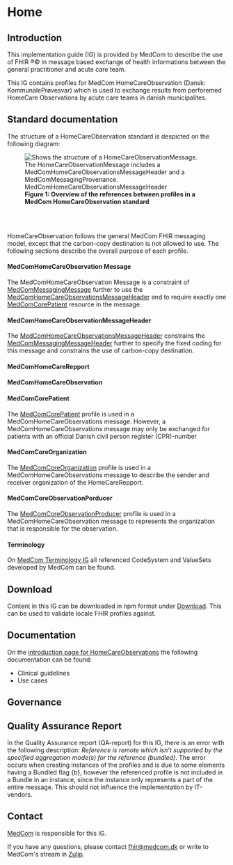 # Home

## Introduction
This implementation guide (IG) is provided by MedCom to describe the use of FHIR ®© in message based exchange of health informations between the general practitioner and acute care team.

This IG contains profiles for MedCom HomeCareObservation (Dansk: KommunalePrøvesvar) which is used to exchange results from perforemed HomeCare Observations by acute care teams in  danish municipalites.

## Standard documentation

The structure of a HomeCareObservation standard is despicted on the following diagram:
<figure>
<img alt="Shows the structure of a HomeCareObservationMessage. The HomeCareObservationMessage includes a MedComHomeCareObservationsMessageHeader and a MedComMessagingProvenance. MedComHomeCareObservationsMessageHeader " src="./input/image/HomeCareObservation20message.svg" style="float:none; display:block; margin-left:auto; margin-right:auto;" id="Fig1"/>
<figcaption text-align="center"><b>Figure 1: Overview of the references between profiles in a MedCom HomeCareObservation standard </b></figcaption>
</figure>
<br>
<br>


<!-- Indsæt diagram over diagnostic repport struktur og beskriv den. -->

HomeCareObservation follows the general MedCom FHIR messaging model, except that the carbon-copy destination is not allowed to use. The following sections describe the overall purpose of each profile.


#### MedComHomeCareObservation Message
 The MedComHomeCareObservation Message is a constraint of [MedComMessagingMessage](http://medcomfhir.dk/ig/messaging/StructureDefinition/medcom-messaging-message) further to use the [MedComHomeCareObservationsMessageHeader](http://medcomfhir.dk/ig/homecareobservation/StructureDefinition/medcom-homecareobservation-MessageHeader) and to require exactly one [MedComCorePatient](https://medcomfhir.dk/ig/core/StructureDefinition-medcom-core-patient.html) resource in the message.

#### MedComHomeCareObservationMessageHeader
The [MedComHomeCareObservationsMessageHeader](http://medcomfhir.dk/ig/homecareobservation/StructureDefinition/medcom-homecareobservation-MessageHeader) constrains the [MedComMessagingMessageHeader](https://medcomfhir.dk/ig/messaging/StructureDefinition-medcom-messaging-messageHeader.html) further to specify the fixed coding for this message and constrains the use of carbon-copy destination. 


#### MedComHomeCareRepport

#### MedComHomeCareObservation


#### MedComCorePatient
The [MedComCorePatient](http://medcomfhir.dk/ig/core/StructureDefinition-medcom-core-patient.html) profile is used in a MedComHomeCareObservations message. However, a MedComHomeCareObservations message may only be exchanged for patients with an official Danish civil person register (CPR)-number

#### MedComCoreOrganization 
The [MedComCoreOrganization](http://medcomfhir.dk/ig/core/StructureDefinition-medcom-core-organization.html) profile is used in a MedComHomeCareObservations message to describe the sender and receiver organization of the HomeCareRepport.

#### MedComCoreObservationPorducer
The [MedComCoreObservationProducer](#medcomcoreobservationporducer) profile is used in a MedComHomeCareObservation message to represents the organization that is responsible for the observation. 



#### Terminology
On [MedCom Terminology IG](http://medcomfhir.dk/ig/terminology/) all referenced CodeSystem and ValueSets developed by MedCom can be found.

## Download 
Content in this IG can be downloaded in npm format under [Download](https://medcomfhir.dk/ig/MedComHomeCareObservations/downloads.html). This can be used to validate locale FHIR profiles against.

## Documentation
On the [introduction page for HomeCareObservations](https://medcomdk.github.io/dk-medcom-homecareobservations/) the following documentation can be found: 
* Clinical guidelines
* Use cases

## Governance 

## Quality Assurance Report

In the Quality Assurance report (QA-report) for this IG, there is an error with the following description: *Reference is remote which isn’t supported by the specified aggregation mode(s) for the reference (bundled)*. The error occurs when creating instances of the profiles and is due to some elements having a Bundled flag {b}, however the referenced profile is not included in a Bundle in an instance, since the instance only represents a part of the entire message. This should not influence the implementation by IT-vendors.

## Contact 

[MedCom](https://www.medcom.dk/) is responsible for this IG.

If you have any questions, please contact <fhir@medcom.dk> or write to MedCom's stream in [Zulip](https://chat.fhir.org/#narrow/stream/315677-denmark.2Fmedcom.2FFHIRimplementationErfaGroup).



